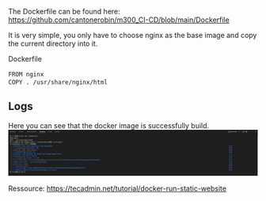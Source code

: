 The Dockerfile can be found here: https://github.com/cantonerobin/m300_CI-CD/blob/main/Dockerfile

It is very simple, you only have to choose nginx as the base image and copy the current directory into it.

Dockerfile
``` 
FROM nginx
COPY . /usr/share/nginx/html
```

## Logs

Here you can see that the docker image is successfully build.
![Alt text](Dockerfile_build_log.png)


Ressource: https://tecadmin.net/tutorial/docker-run-static-website